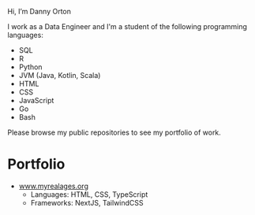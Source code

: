 Hi, I’m Danny Orton

I work as a Data Engineer and I'm a student of the following programming languages:

* SQL
* R
* Python
* JVM (Java, Kotlin, Scala)
* HTML
* CSS
* JavaScript
* Go
* Bash

Please browse my public repositories to see my portfolio of work.

# Portfolio
* www.myrealages.org
  * Languages: HTML, CSS, TypeScript
  * Frameworks: NextJS, TailwindCSS
